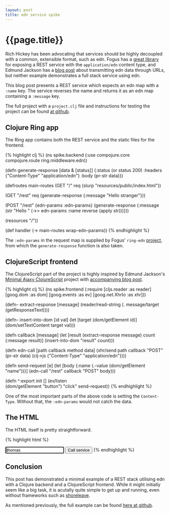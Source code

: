 ```yaml
---
layout: post
title: edn service spike
---
```


# {{page.title}}

Rich Hickey has been advocating that services should be highly decoupled with a common, extensible format, such as edn. Fogus has a [great library](https://github.com/fogus/ring-edn) for exposing a REST service with the `application/edn` content type, and Edmund Jackson has a [blog post](http://boss-level.com/?p=119) about transmitting edn data through URLs, but neither example demonstrates a full stack service using edn.

This blog post presents a REST service which expects an edn map with a `:name` key. The service reverses the name and returns it as an edn map containing a `:message` key.

The full project with a `project.clj` file and instructions for testing the project can be found [at github](https://github.com/tgk/edn-spike).

## Clojure Ring app

The Ring app contains both the REST service and the static files for the frontend.

{% highlight clj %}
(ns spike.backend
  (:use compojure.core
        compojure.route
        ring.middleware.edn))

(defn generate-response [data & [status]]
  {:status (or status 200)
   :headers {"Content-Type" "application/edn"}
   :body (pr-str data)})

(defroutes main-routes
  (GET "/" req (slurp "resources/public/index.html"))
  
  (GET "/rest" req
       (generate-response {:message "Hello stranger"}))

  (POST "/rest" {edn-params :edn-params}
        (generate-response
         {:message (str "Hello " (->> edn-params :name reverse (apply str)))}))

  (resources "/"))

(def handler
  (-> main-routes
      wrap-edn-params))
{% endhighlight %}

The `:edn-params` in the request map is supplied by Fogus' `ring-edn` [project](https://github.com/fogus/ring-edn), from which the `generate-response` function is also taken.

## ClojureScript frontend

The ClojureScript part of the project is highly inspired by Edmund Jackson's [Minimal Ajaxy ClojureScript](https://github.com/ejackson/Minimal-Ajaxy-Closurescript) project with [accompanying blog post](http://boss-level.com/?p=119).

{% highlight clj %}
(ns spike.frontend
  (:require
   [cljs.reader :as reader]
   [goog.dom :as dom]
   [goog.events :as ev]
   [goog.net.XhrIo :as xhr]))

(defn- extract-response [message]
  (reader/read-string
   (. message/target (getResponseText))))

(defn- insert-into-dom
  [id val]
  (let [target (dom/getElement id)]
    (dom/setTextContent target val)))

(defn callback
  [message]
  (let [result (extract-response message)
        count (:message result)]
    (insert-into-dom "result" count)))

(defn edn-call
  [path callback method data]
  (xhr/send path
            callback
            "POST"
            (pr-str data)
            (clj->js {"Content-Type" "application/edn"})))

(defn send-request [e]
  (let [body {:name (.-value (dom/getElement "name"))}]
    (edn-call "/rest" callback "POST" body)))

(defn ^:export init []
  (ev/listen	
   (dom/getElement "button")
   "click"
   send-request))
{% endhighlight %}

One of the most important parts of the above code is setting the `Content-Type`. Without that, the `:edn-params` would not catch the data.

## The HTML

The HTML itself is pretty straightforward.

{% highlight html %}
<!DOCTYPE HTML PUBLIC "-//IETF//DTD HTML//EN">
<html>
<head>
<title>edn spike</title>
<link href="//netdna.bootstrapcdn.com/twitter-bootstrap/2.2.2/css/bootstrap-combined.min.css" rel="stylesheet">
</head>

<body>

<input class="input-small search-query" id="name" value="thomas" type="text" placeholder="Value to send" autofocus />
<button class="btn" id="button" type="submit">Call service</button>
<span id="result"></span>

<script src="/js/compiled.js"></script>

<script type="text/javascript">
spike.frontend.init();
</script>

</body>

</html>
{% endhighlight %}

## Conclusion

This post has demonstrated a minimal example of a REST stack utilising edn with a Clojure backend and a ClojureScript frontend. While it might initially seem like a big task, it is acutally quite simple to get up and running, even without frameworks such as [shoreleave](https://github.com/shoreleave/shoreleave-remote).

As mentioned previously, the full example can be found [here at github](https://github.com/tgk/edn-spike).